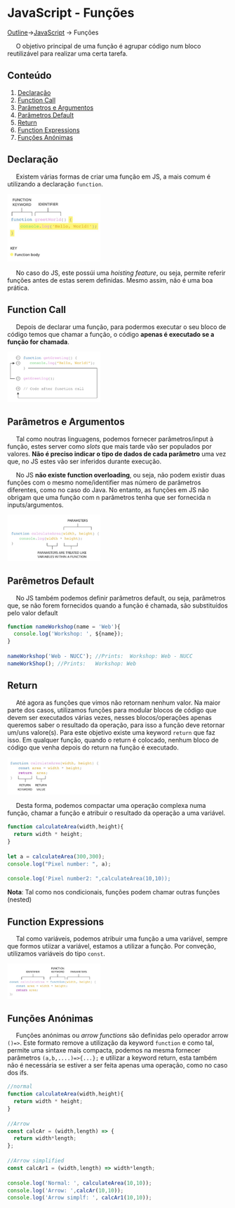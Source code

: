 # JavaScript - Funções
[Outline](https://github.com/eamorgado/NUCC-2020-2021-Web/blob/main/README.md)->[JavaScript](https://github.com/eamorgado/NUCC-2020-2021-Web/blob/main/Docs/JavaScript/JavaScript.md) -> Funções

&nbsp;&nbsp;&nbsp;&nbsp; O objetivo principal de uma função é agrupar código num bloco reutilizável para realizar uma certa tarefa.

## Conteúdo
1. [Declaração](#Declaração)  
2. [Function Call](#Function-Call)  
3. [Parâmetros e Argumentos](#Parâmetros-e-Argumentos)  
4. [Parâmetros Default](#Parâmetros-Default)  
5. [Return](#Return)  
6. [Function Expressions](#Function-Expressions)  
7. [Funções Anónimas](#Funções-Anónimas)  

## Declaração
&nbsp;&nbsp;&nbsp;&nbsp; Existem várias formas de criar uma função em JS, a mais comum é utilizando a declaração ```function```.

<img src="https://github.com/eamorgado/NUCC-2020-2021-Web/blob/main/Docs/Images/JavaScript/function_decl.jpg" alt="Descrição de estrutura de function" width="42%">

&nbsp;&nbsp;&nbsp;&nbsp; No caso do JS, este possúi uma *hoisting feature*, ou seja, permite referir funções antes de estas serem definidas. Mesmo assim, não é uma boa prática.


## Function Call
&nbsp;&nbsp;&nbsp;&nbsp; Depois de declarar uma função, para podermos executar o seu bloco de código temos que chamar a função, o código **apenas é executado se a função for chamada**.

<img src="https://github.com/eamorgado/NUCC-2020-2021-Web/blob/main/Docs/Images/JavaScript/function_call.jpg" alt="Chamar uma função" width="42%">

## Parâmetros e Argumentos
&nbsp;&nbsp;&nbsp;&nbsp; Tal como noutras linguagens, podemos fornecer parâmetros/input à função, estes server como *slots* que mais tarde vão ser populados por valores. **Não é preciso indicar o tipo de dados de cada parâmetro** uma vez que, no JS estes vão ser inferidos durante execução. 

&nbsp;&nbsp;&nbsp;&nbsp; No JS **não existe function overloading**, ou seja, não podem existir duas funções com o mesmo nome/identifier mas número de parâmetros diferentes, como no caso do Java. No entanto, as funções em JS não obrigam que uma função com n parâmetros tenha que ser fornecida n inputs/argumentos.

<img src="https://github.com/eamorgado/NUCC-2020-2021-Web/blob/main/Docs/Images/JavaScript/function_params.jpg" alt="Função com parâmetros e utilização" width="42%">

## Parêmetros Default
&nbsp;&nbsp;&nbsp;&nbsp; No JS também podemos definir parâmetros default, ou seja, parâmetros que, se não forem fornecidos quando a função é chamada, são substituídos pelo valor default

```javascript
function nameWorkshop(name = 'Web'){
  console.log('Workshop: ', ${name});
}

nameWorkshop('Web - NUCC'); //Prints:  Workshop: Web - NUCC
nameWorkShop(); //Prints:   Workshop: Web
```

## Return
&nbsp;&nbsp;&nbsp;&nbsp; Até agora as funções que vimos não retornam nenhum valor. Na maior parte dos casos, utilizamos funções para modular blocos de código que devem ser executados várias vezes, nesses blocos/operações apenas queremos saber o resultado da operação, para isso a função deve retornar um/uns valore(s). Para este objetivo existe uma keyword ```return``` que faz isso. Em qualquer função, quando o return é colocado, nenhum bloco de código que venha depois do return na função é executado.

<img src="https://github.com/eamorgado/NUCC-2020-2021-Web/blob/main/Docs/Images/JavaScript/function_return.jpg" alt="Return em função" width="42%">

&nbsp;&nbsp;&nbsp;&nbsp; Desta forma, podemos compactar uma operação complexa numa função, chamar a função e atribuir o resultado da operação a uma variável.

```javascript
function calculateArea(width,height){
  return width * height;
}

let a = calculateArea(300,300);
console.log("Pixel number: ", a);

console.log('Pixel number2: ",calculateArea(10,10));
```

**Nota**: Tal como nos condicionais, funções podem chamar outras funções (nested)

## Function Expressions
&nbsp;&nbsp;&nbsp;&nbsp; Tal como variáveis, podemos atribuir uma função a uma variável, sempre que formos utiizar a variável, estamos a utilizar a função. Por conveção, utilizamos variáveis do tipo ```const```.

<img src="https://github.com/eamorgado/NUCC-2020-2021-Web/blob/main/Docs/Images/JavaScript/function_expressions.jpg" alt="Function expression" width="42%">


## Funções Anónimas
&nbsp;&nbsp;&nbsp;&nbsp; Funções anónimas ou *arrow functions* são definidas pelo operador arrow ```()=>```. Este formato remove a utilização da keyword ```function``` e como tal, permite uma sintaxe mais compacta, podemos na mesma fornecer parâmetros ```(a,b,....)=>{...};``` e utilizar a keyword return, esta também não é necessária se estiver a ser feita apenas uma operação, como no caso dos ifs.

```javascript
//normal
function calculateArea(width,height){
  return width * height;
}

//Arrow
const calcAr = (width,length) => {
  return width*length;
};

//Arrow simplified
const calcAr1 = (width,length) => width*length;

console.log('Normal: ', calculateArea(10,10));
console.log('Arrow: ',calcAr(10,10));
console.log('Arrow simplf: ', calcAr1(10,10));
```





